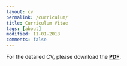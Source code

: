 ```yaml
---
layout: cv
permalink: /curriculum/
title: Curriculum Vitae
tags: [about]
modified: 11-01-2018
comments: false
---
```



For the detailed CV, please download the [**PDF**](https://www.dropbox.com/s/tfvso5on5ybcacv/ghattab_cv.pdf?dl=0).



<script src="https://embed.github.com/view/geojson/ghattab/geo-journal/master/countries.geojson"></script>